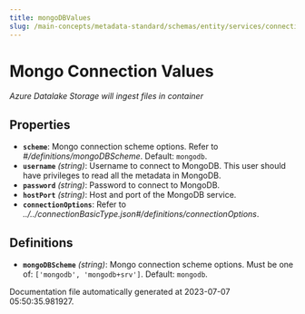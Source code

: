 ```yaml
---
title: mongoDBValues
slug: /main-concepts/metadata-standard/schemas/entity/services/connections/database/mongodb/mongodbvalues
---
```


# Mongo Connection Values

*Azure Datalake Storage will ingest files in container*

## Properties

- **`scheme`**: Mongo connection scheme options. Refer to *#/definitions/mongoDBScheme*. Default: `mongodb`.
- **`username`** *(string)*: Username to connect to MongoDB. This user should have privileges to read all the metadata in MongoDB.
- **`password`** *(string)*: Password to connect to MongoDB.
- **`hostPort`** *(string)*: Host and port of the MongoDB service.
- **`connectionOptions`**: Refer to *../../connectionBasicType.json#/definitions/connectionOptions*.
## Definitions

- **`mongoDBScheme`** *(string)*: Mongo connection scheme options. Must be one of: `['mongodb', 'mongodb+srv']`. Default: `mongodb`.


Documentation file automatically generated at 2023-07-07 05:50:35.981927.
